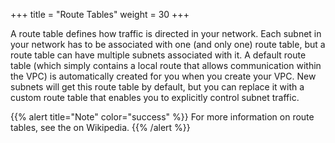 +++
title = "Route Tables"
weight = 30
+++

A route table defines how traffic is directed in your network. Each subnet in your network has to be associated with one (and only one) route table, but a route table can have multiple subnets associated with it. A default route table (which simply contains a local route that allows communication within the VPC) is automatically created for you when you create your VPC. New subnets will get this route table by default, but you can replace it with a custom route table that enables you to explicitly control subnet traffic. 


{{% alert title="Note" color="success" %}}
For more information on route tables, see the on Wikipedia. 
{{% /alert %}}
